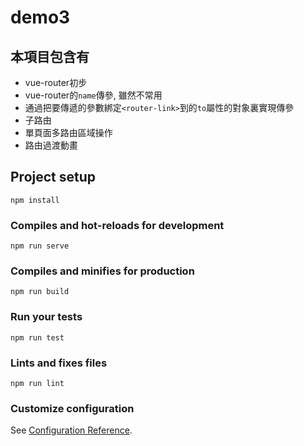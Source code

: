 # demo3

## 本項目包含有
- vue-router初步
- vue-router的`name`傳參, 雖然不常用
- 通過把要傳遞的參數綁定`<router-link>`到的`to`屬性的對象裏實現傳參
- 子路由
- 單頁面多路由區域操作
- 路由過渡動畫

## Project setup
```
npm install
```

### Compiles and hot-reloads for development
```
npm run serve
```

### Compiles and minifies for production
```
npm run build
```

### Run your tests
```
npm run test
```

### Lints and fixes files
```
npm run lint
```

### Customize configuration
See [Configuration Reference](https://cli.vuejs.org/config/).
